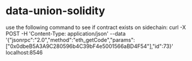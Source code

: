 # data-union-solidity

use the following command to see if contract exists on sidechain:
curl -X POST -H 'Content-Type: application/json' --data '{"jsonrpc":"2.0","method":"eth_getCode","params":["0x0dbeB5A3A9C280596b4C39bF4e5001566aBD4F54"],"id":73}' localhost:8546
